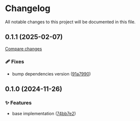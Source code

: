 <!-- header -->
# Changelog

All notable changes to this project will be documented in this file.

<!-- version:0.1.1 -->
## 0.1.1 (2025-02-07)

[Compare changes](https://github.com/Wroud/foundation/compare/api-logger-v0.1.0...api-logger-v0.1.1)

<!-- changelog -->
### 🩹 Fixes

- bump dependencies version ([91a7990](https://github.com/Wroud/foundation/commit/91a7990))

<!-- version:0.1.0 -->
## 0.1.0 (2024-11-26)

<!-- changelog -->
### ✨ Features

- base implementation ([74bb7e2](https://github.com/Wroud/foundation/commit/74bb7e2))

